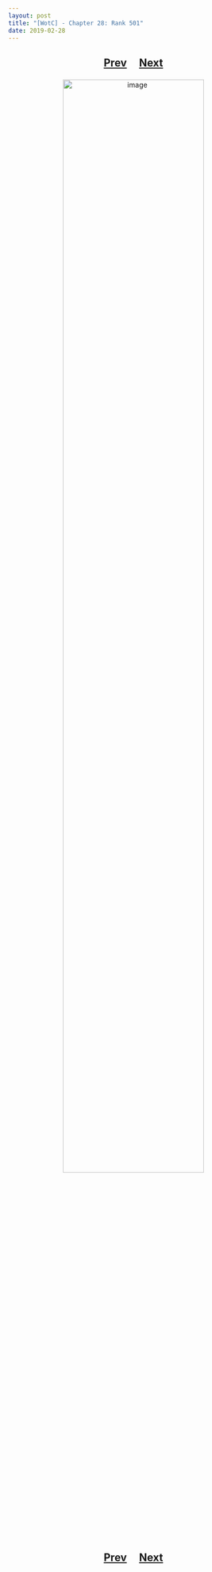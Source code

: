 ```yaml
---
layout: post
title: "[WotC] - Chapter 28: Rank 501"
date: 2019-02-28
---
```


<h2>
  <p style="text-align:center;">
    <a href="/wingsofthechorus/archive/2019/02/21/chapter27">Prev</a>
    &nbsp;&nbsp;&nbsp;
    <a href="/wingsofthechorus/archive/">Next</a>
  </p>
</h2>

<p style="text-align:center;">
  <img src="/wingsofthechorus/images/comics/c28.png" width="75%" alt="image"/>
</p>

<h2>
  <p style="text-align:center;">
    <a href="/wingsofthechorus/archive/2019/02/21/chapter27">Prev</a>
    &nbsp;&nbsp;&nbsp;
    <a href="/wingsofthechorus/archive/">Next</a>
  </p>
</h2>
